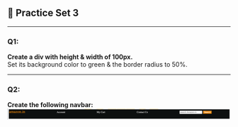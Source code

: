 ## 🚀 Practice Set 3

---

### Q1:
**Create a div with height & width of 100px.**  
Set its background color to green & the border radius to 50%.

---

### Q2:
**Create the following navbar:**
![alt text](image.png)

